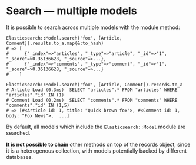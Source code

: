 # Search — multiple models

It is possible to search across multiple models with the module method:

	Elasticsearch::Model.search('fox', [Article, Comment]).results.to_a.map(&:to_hash)
	# => [
	#      {"_index"=>"articles", "_type"=>"article", "_id"=>"1", "_score"=>0.35136628, "_source"=>...},
	#      {"_index"=>"comments", "_type"=>"comment", "_id"=>"1", "_score"=>0.35136628, "_source"=>...}
	#    ]
	
	Elasticsearch::Model.search('fox', [Article, Comment]).records.to_a
	# Article Load (0.3ms)  SELECT "articles".* FROM "articles" WHERE "articles"."id" IN (1)
	# Comment Load (0.2ms)  SELECT "comments".* FROM "comments" WHERE "comments"."id" IN (1,5)
	# => [#<Article id: 1, title: "Quick brown fox">, #<Comment id: 1, body: "Fox News">,  ...]

By default, all models which include the `Elasticsearch::Model` module are searched.

**It is not possible to chain** other methods on top of the records object, since it is a heterogenous collection, with models potentially backed by different databases.